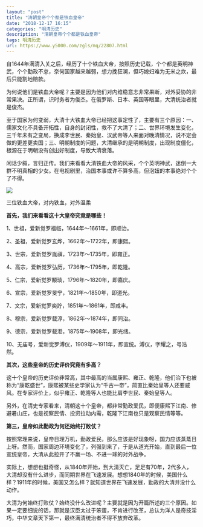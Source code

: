 ```yaml
---
layout: "post"
title: "清朝皇帝个个都是铁血皇帝"
date: "2018-12-17 16:15"
categories: "明清历史"
description: "清朝皇帝个个都是铁血皇帝"
tags: 明清历史
url: https://www.y5000.com/zgls/mq/22807.html
---
```






自1644年满清入关之后，经历了十个铁血大帝，按照历史记载，个个都是英明神武，个个勤政不怠，奈何国家越来越弱，想力挽狂澜，但巧媳妇难为无米之炊，最后只能割地赔款。

为何说他们是铁血大帝呢？主要是因为他们对内维稳意志非常果断，对外妥协的非常果决。正所谓，识时务者为俊杰。在俄罗斯、日本、英国等眼里，大清统治者就是俊杰。

至于国家为何变弱，大清十大铁血大帝已经把这事定性了，主要有三个原因：一、儒家文化不具备开拓性，自身的封闭性，救不了大清了；二、世界环境发生变化，三千年未有之变局，换成李世民、秦始皇、汉武帝等人来面对晚清情况，说不定会做的更差更卖国；三、明朝制度的问题，大清继承的是明朝制度，出现制度僵化，根源在于明朝没有创出好制度，导致大清衰落。

闲话少叙，言归正传。我们来看看大清铁血大帝的风采，个个英明神武，迷倒一大群不明真相的少女。在电视剧里，治国本事或许不算多高，但泡妞的本事绝对个个了不得。

![](https://img.y5000.com/uploads/allimg/170626/8-1F6261J124S5.jpg)

三位铁血大帝，对内铁血，对外温柔

**首先，我们来看看这十大皇帝究竟是哪些！**

1、世祖，爱新觉罗福临，1644年～1661年，即顺治。

2、圣祖，爱新觉罗玄烨，1662年～1722年，即康熙。

3、世宗，爱新觉罗胤禛，1723年～1735年，即雍正。

4、高宗，爱新觉罗弘历，1736年～1795年，即乾隆。

5、仁宗，爱新觉罗颙琰，1796年～1820年，即嘉庆。

6、宣宗，爱新觉罗旻宁，1821年～1850年，即道光。

7、文宗，爱新觉罗奕詝，1851年～1861年，即咸丰。

8、穆宗，爱新觉罗载淳，1862年～1874年，即同治。

9、德宗，爱新觉罗载湉，1875年～1908年，即光绪。

10、无庙号，爱新觉罗溥仪，1909年～1911年，即宣统。溥仪，字耀之，号浩然。

**其次，这些皇帝的历史评价究竟有多高？**

这十个皇帝的历史评价非常高，其中最高的当属康熙、雍正、乾隆，他们治下也被称为“康乾盛世”，康熙被某些史学家认为“千古一帝”，简直比秦始皇等人还要威风。在专家评价上，似乎雍正、乾隆等人也能比肩李世民、秦始皇等人。

另外，在清史专家看来，清朝这十个皇帝，都非常勤政爱民，即便康熙下江南、修避暑山庄，也是视察民情、投资拉动内需，乾隆下江南也只是观察民情等等。

**第三，皇帝如此勤政为何还始终打败仗？**

按照常理来说，皇帝日理万机，勤政爱民，那么应该是好现象呀，国力应该蒸蒸日上呀。然而，国家周边环境变化了，列强到来了，于是从道光开始，直到最后一位宣统皇帝，大清从此拉开了不赢一场、不进一球的对外战争。

实际上，想想也挺奇怪，从1840年开始，到大清灭亡，足足有70年，2代多人，大清却没有什么进步，而同期世界在飞速发展。想想1840年的时候，美国什么样？1911年的时候，美国又怎么样？就知道世界在飞速发展，勤政的大清并没什么动作。

大清为何始终打败仗？始终没什么改进呢？主要就是因为开篇所述的三个原因。如果一定要细说的话，那就是汉臣太过于笨蛋，不肯进行改革，总认为洋人是奇技淫巧，中华文章天下第一，最终满清统治者不得不放弃改革。
